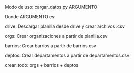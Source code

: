 Modo de uso: cargar_datos.py ARGUMENTO

Donde ARGUMENTO es:

drive:           Descargar planilla desde drive y crear archivos .csv

orgs:            Crear organizaciones a partir de planilla.csv

barrios:         Crear barrios a partir de barrios.csv

deptos:          Crear departamentos a partir de departamentos.csv

crear_todo:      orgs + barrios + deptos
